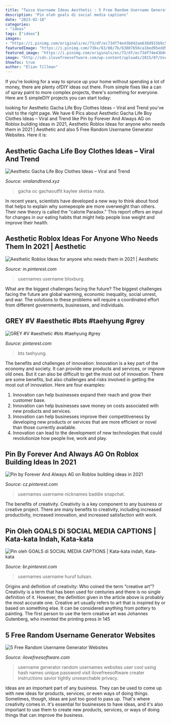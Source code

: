 ```yaml
---
title: "Twice Username Ideas Aesthetic : 5 Free Random Username Generator Websites"
description: "Pin oleh goals di social media captions"
date: "2023-02-18"
categories:
- "ideas"
tags: ["ideas"]
images:
- "https://i.pinimg.com/originals/ec/73/df/ec73df74e43b042ae638d915b9c51c42.jpg"
featuredImage: "https://i.pinimg.com/736x/63/80/7b/63807b56ca1bed95edd9c065d1ef2346.jpg"
featured_image: "https://i.pinimg.com/originals/ec/73/df/ec73df74e43b042ae638d915b9c51c42.jpg"
image: "http://cdn.ilovefreesoftware.com/wp-content/uploads/2015/07/Username-Ideas-450x261.jpg"
ShowToc: true
author: "Elian Tillman"
---
```



If you're looking for a way to spruce up your home without spending a lot of money, there are plenty ofDIY ideas out there. From simple fixes like a can of spray paint to more complex projects, there's something for everyone. Here are 5 simpleDIY projects you can start today:

	

		
looking for Aesthetic Gacha Life Boy Clothes Ideas – Viral and Trend you've visit to the right page. We have 6 Pics about Aesthetic Gacha Life Boy Clothes Ideas – Viral and Trend like Pin by Forever And Always AG on Roblox building ideas in 2021, Aesthetic Roblox Ideas for anyone who needs them in 2021 | Aesthetic and also 5 Free Random Username Generator Websites. Here it is:
		
    
## Aesthetic Gacha Life Boy Clothes Ideas – Viral And Trend

<img loading=lazy src="https://i.pinimg.com/736x/26/9d/01/269d01757cd1a2b8fba615b496390930.jpg" onerror="this.onerror=null;this.src='https://tse1.mm.bing.net/th?id=OIP.mK_soqZqDdbYjT_SAY6HjAHaHC&amp;pid=15.1';" alt="Aesthetic Gacha Life Boy Clothes Ideas – Viral and Trend">

_Source: viralandtrend.xyz_

>gacha oc gachaoutfit kaylee sketsa mata. 

	

In recent years, scientists have developed a new way to think about food that helps to explain why somepeople are more overweight than others. Their new theory is called the "calorie Paradox." This report offers an input for changes in our eating habits that might help people lose weight and improve their health.

    
## Aesthetic Roblox Ideas For Anyone Who Needs Them In 2021 | Aesthetic

<img loading=lazy src="https://i.pinimg.com/originals/ec/73/df/ec73df74e43b042ae638d915b9c51c42.jpg" onerror="this.onerror=null;this.src='https://tse1.mm.bing.net/th?id=OIP.K6Znltm9qcB8VHAL1RnDhwHaHa&amp;pid=15.1';" alt="Aesthetic Roblox Ideas for anyone who needs them in 2021 | Aesthetic">

_Source: in.pinterest.com_

>usernames username bloxburg. 

	

What are the biggest challenges facing the future?
The biggest challenges facing the future are global warming, economic inequality, social unrest, and war. The solutions to these problems will require a coordinated effort from different governments, businesses, and individuals.

    
## GREY #V #aesthetic #bts #taehyung #grey

<img loading=lazy src="https://i.pinimg.com/originals/7b/77/72/7b7772f8f77cd1f30607d442df122168.jpg" onerror="this.onerror=null;this.src='https://tse3.mm.bing.net/th?id=OIP.5vYmPjnECH7z5HMU3D0QgAHaLR&amp;pid=15.1';" alt="GREY #V #aesthetic #bts #taehyung #grey">

_Source: pinterest.com_

>bts taehyung. 

	

The benefits and challenges of innovation:
Innovation is a key part of the economy and society. It can provide new products and services, or improve old ones. But it can also be difficult to get the most out of innovation. There are some benefits, but also challenges and risks involved in getting the most out of innovation. Here are four examples:
1. Innovation can help businesses expand their reach and grow their customer base.
2. Innovation can help businesses save money on costs associated with new products and services.
3. Innovation can help businesses improve their competitiveness by developing new products or services that are more efficient or novel than those currently available.
4. Innovation can lead to the development of new technologies that could revolutionize how people live, work and play.

    
## Pin By Forever And Always AG On Roblox Building Ideas In 2021

<img loading=lazy src="https://i.pinimg.com/736x/ba/04/81/ba04814e8c3ac7eed39cec72348758a8.jpg" onerror="this.onerror=null;this.src='https://tse3.mm.bing.net/th?id=OIP.szzuUBZrsEviIvyaac-5BwHaNK&amp;pid=15.1';" alt="Pin by Forever And Always AG on Roblox building ideas in 2021">

_Source: cz.pinterest.com_

>usernames username nicknames baddie snapchat. 

	

The benefits of creativity.
Creativity is a key component to any business or creative project. There are many benefits to creativity, including increased productivity, increased innovation, and increased satisfaction with work.

    
## Pin Oleh GOALS Di SOCIAL MEDIA CAPTIONS | Kata-kata Indah, Kata-kata

<img loading=lazy src="https://i.pinimg.com/736x/63/80/7b/63807b56ca1bed95edd9c065d1ef2346.jpg" onerror="this.onerror=null;this.src='https://tse4.mm.bing.net/th?id=OIP.IR_w7lmVsq8ROAruR57bJgHaNL&amp;pid=15.1';" alt="Pin oleh GOALS di SOCIAL MEDIA CAPTIONS | Kata-kata indah, Kata-kata">

_Source: br.pinterest.com_

>usernames username huruf tulisan. 

	

Origins and definition of creativity: Who coined the term “creative art”?
Creativity is a term that has been used for centuries and there is no single definition of it. However, the definition given in the article above is probably the most accurate one. Creative art usually refers to art that is inspired by or based on something else. It can be considered anything from pottery to painting. The first person to use the term creative art was Johannes Gutenberg, who invented the printing press in 145
    
## 5 Free Random Username Generator Websites

<img loading=lazy src="http://cdn.ilovefreesoftware.com/wp-content/uploads/2015/07/Username-Ideas-450x261.jpg" onerror="this.onerror=null;this.src='https://tse3.mm.bing.net/th?id=OIP.c1uq7nO2bX08N-MxhFJ1bAHaES&amp;pid=15.1';" alt="5 Free Random Username Generator Websites">

_Source: ilovefreesoftware.com_

>username generator random usernames websites user cool using hash names unique password visit ilovefreesoftware creater instructions savior tightly unsearchable privacy. 

	

Ideas are an important part of any business. They can be used to come up with new ideas for products, services, or even ways of doing things. Sometimes, though, ideas are just too good to pass up. That's where creativity comes in. It's essential for businesses to have ideas, and it's also important to use them to create new products, services, or ways of doing things that can improve the business.

